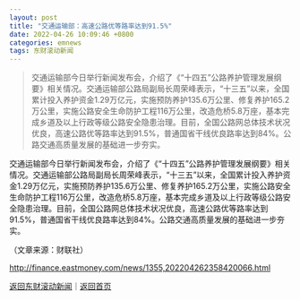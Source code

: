 ```yaml
---
layout: post
title: "交通运输部：高速公路优等路率达到91.5%"
date: 2022-04-26 10:09:46 +0800
categories: emnews
tags: 东财滚动新闻
---
```

> 交通运输部今日举行新闻发布会，介绍了《“十四五”公路养护管理发展纲要》相关情况。交通运输部公路局副局长周荣峰表示，“十三五”以来，全国累计投入养护资金1.29万亿元，实施预防养护135.6万公里、修复养护165.2万公里，实施公路安全生命防护工程116万公里，改造危桥5.8万座，基本完成乡道及以上行政等级公路安全隐患治理。目前，全国公路网总体技术状况优良，高速公路优等路率达到91.5%，普通国省干线优良路率达到84%。公路交通高质量发展的基础进一步夯实。

<p>交通运输部今日举行新闻发布会，介绍了《“十四五”公路养护管理发展纲要》相关情况。交通运输部公路局副局长周荣峰表示，“十三五”以来，全国累计投入养护资金1.29万亿元，实施预防养护135.6万公里、修复养护165.2万公里，实施公路安全生命防护工程116万公里，改造危桥5.8万座，基本完成乡道及以上行政等级公路安全隐患治理。目前，全国公路网总体技术状况优良，高速公路优等路率达到91.5%，普通国省干线优良路率达到84%。公路交通高质量发展的基础进一步夯实。</p><p class="em_media">（文章来源：财联社）</p>

<http://finance.eastmoney.com/news/1355,202204262358420066.html>

[返回东财滚动新闻](//finews.withounder.com/emnews/)｜[返回首页](//finews.withounder.com/)